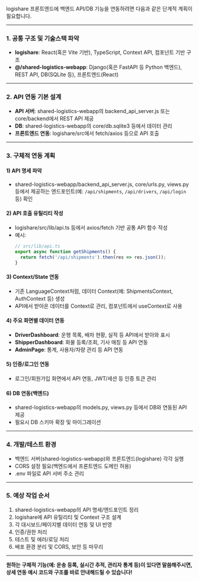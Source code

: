 logishare 프론트엔드에 백엔드 API/DB 기능을 연동하려면 다음과 같은 단계적 계획이 필요합니다.

---

### 1. **공통 구조 및 기술스택 파악**
- **logishare**: React(혹은 Vite 기반), TypeScript, Context API, 컴포넌트 기반 구조
- **@/shared-logistics-webapp**: Django(혹은 FastAPI 등 Python 백엔드), REST API, DB(SQLite 등), 프론트엔드(React)

---

### 2. **API 연동 기본 설계**
- **API 서버**: shared-logistics-webapp의 backend_api_server.js 또는 core/backend에서 REST API 제공
- **DB**: shared-logistics-webapp의 core/db.sqlite3 등에서 데이터 관리
- **프론트엔드 연동**: logishare/src에서 fetch/axios 등으로 API 호출

---

### 3. **구체적 연동 계획**

#### 1) API 명세 파악
- shared-logistics-webapp/backend_api_server.js, core/urls.py, views.py 등에서 제공하는 엔드포인트(예: `/api/shipments`, `/api/drivers`, `/api/login` 등) 확인

#### 2) API 호출 유틸리티 작성
- logishare/src/lib/api.ts 등에서 axios/fetch 기반 공통 API 함수 작성
- 예시:
  ```ts
  // src/lib/api.ts
  export async function getShipments() {
    return fetch('/api/shipments').then(res => res.json());
  }
  ```

#### 3) Context/State 연동
- 기존 LanguageContext처럼, 데이터 Context(예: ShipmentsContext, AuthContext 등) 생성
- API에서 받아온 데이터를 Context로 관리, 컴포넌트에서 useContext로 사용

#### 4) 주요 화면별 데이터 연동
- **DriverDashboard**: 운행 목록, 배차 현황, 실적 등 API에서 받아와 표시
- **ShipperDashboard**: 화물 등록/조회, 기사 매칭 등 API 연동
- **AdminPage**: 통계, 사용자/차량 관리 등 API 연동

#### 5) 인증/로그인 연동
- 로그인/회원가입 화면에서 API 연동, JWT/세션 등 인증 토큰 관리

#### 6) DB 연동(백엔드)
- shared-logistics-webapp의 models.py, views.py 등에서 DB와 연동된 API 제공
- 필요시 DB 스키마 확장 및 마이그레이션

---

### 4. **개발/테스트 환경**
- 백엔드 서버(shared-logistics-webapp)와 프론트엔드(logishare) 각각 실행
- CORS 설정 필요(백엔드에서 프론트엔드 도메인 허용)
- .env 파일로 API 서버 주소 관리

---

### 5. **예상 작업 순서**
1. shared-logistics-webapp의 API 명세/엔드포인트 정리
2. logishare에 API 유틸리티 및 Context 구조 설계
3. 각 대시보드/페이지별 데이터 연동 및 UI 반영
4. 인증/권한 처리
5. 테스트 및 에러/로딩 처리
6. 배포 환경 분리 및 CORS, 보안 등 마무리

---

**원하는 구체적 기능(예: 운송 등록, 실시간 추적, 관리자 통계 등)이 있다면 말씀해주시면, 상세 연동 예시 코드와 구조를 바로 안내해드릴 수 있습니다!**